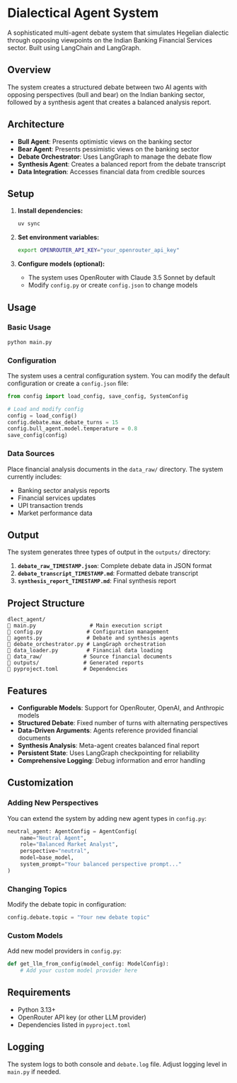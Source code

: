 # Dialectical Agent System

A sophisticated multi-agent debate system that simulates Hegelian dialectic through opposing viewpoints on the Indian Banking Financial Services sector. Built using LangChain and LangGraph.

## Overview

The system creates a structured debate between two AI agents with opposing perspectives (bull and bear) on the Indian banking sector, followed by a synthesis agent that creates a balanced analysis report.

## Architecture

- **Bull Agent**: Presents optimistic views on the banking sector
- **Bear Agent**: Presents pessimistic views on the banking sector
- **Debate Orchestrator**: Uses LangGraph to manage the debate flow
- **Synthesis Agent**: Creates a balanced report from the debate transcript
- **Data Integration**: Accesses financial data from credible sources

## Setup

1. **Install dependencies:**
   ```bash
   uv sync
   ```

2. **Set environment variables:**
   ```bash
   export OPENROUTER_API_KEY="your_openrouter_api_key"
   ```

3. **Configure models (optional):**
   - The system uses OpenRouter with Claude 3.5 Sonnet by default
   - Modify `config.py` or create `config.json` to change models

## Usage

### Basic Usage
```bash
python main.py
```

### Configuration

The system uses a central configuration system. You can modify the default configuration or create a `config.json` file:

```python
from config import load_config, save_config, SystemConfig

# Load and modify config
config = load_config()
config.debate.max_debate_turns = 15
config.bull_agent.model.temperature = 0.8
save_config(config)
```

### Data Sources

Place financial analysis documents in the `data_raw/` directory. The system currently includes:
- Banking sector analysis reports
- Financial services updates
- UPI transaction trends
- Market performance data

## Output

The system generates three types of output in the `outputs/` directory:

1. **`debate_raw_TIMESTAMP.json`**: Complete debate data in JSON format
2. **`debate_transcript_TIMESTAMP.md`**: Formatted debate transcript
3. **`synthesis_report_TIMESTAMP.md`**: Final synthesis report

## Project Structure

```
dlect_agent/
   main.py                 # Main execution script
   config.py              # Configuration management
   agents.py              # Debate and synthesis agents
   debate_orchestrator.py # LangGraph orchestration
   data_loader.py         # Financial data loading
   data_raw/             # Source financial documents
   outputs/              # Generated reports
   pyproject.toml        # Dependencies
```

## Features

- **Configurable Models**: Support for OpenRouter, OpenAI, and Anthropic models
- **Structured Debate**: Fixed number of turns with alternating perspectives
- **Data-Driven Arguments**: Agents reference provided financial documents
- **Synthesis Analysis**: Meta-agent creates balanced final report
- **Persistent State**: Uses LangGraph checkpointing for reliability
- **Comprehensive Logging**: Debug information and error handling

## Customization

### Adding New Perspectives

You can extend the system by adding new agent types in `config.py`:

```python
neutral_agent: AgentConfig = AgentConfig(
    name="Neutral Agent",
    role="Balanced Market Analyst",
    perspective="neutral",
    model=base_model,
    system_prompt="Your balanced perspective prompt..."
)
```

### Changing Topics

Modify the debate topic in configuration:

```python
config.debate.topic = "Your new debate topic"
```

### Custom Models

Add new model providers in `config.py`:

```python
def get_llm_from_config(model_config: ModelConfig):
    # Add your custom model provider here
```

## Requirements

- Python 3.13+
- OpenRouter API key (or other LLM provider)
- Dependencies listed in `pyproject.toml`

## Logging

The system logs to both console and `debate.log` file. Adjust logging level in `main.py` if needed.